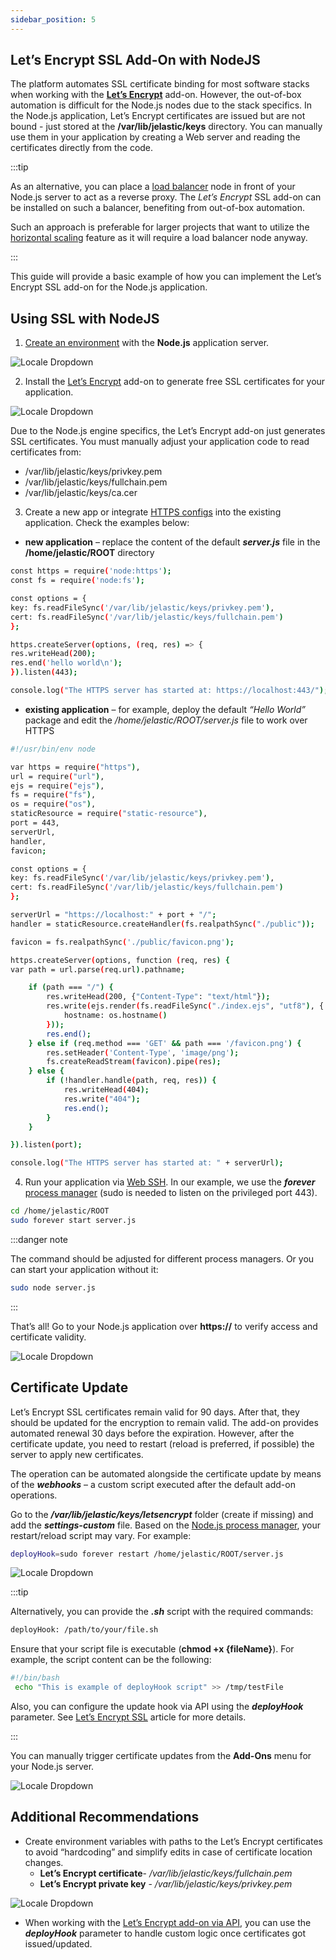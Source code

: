 ```yaml
---
sidebar_position: 5
---
```


## Let’s Encrypt SSL Add-On with NodeJS

The platform automates SSL certificate binding for most software stacks when working with the [**Let’s Encrypt**](https://cloudmydc.com/) add-on. However, the out-of-box automation is difficult for the Node.js nodes due to the stack specifics. In the Node.js application, Let’s Encrypt certificates are issued but are not bound - just stored at the **/var/lib/jelastic/keys** directory. You can manually use them in your application by creating a Web server and reading the certificates directly from the code.

:::tip

As an alternative, you can place a [load balancer](https://cloudmydc.com/) node in front of your Node.js server to act as a reverse proxy. The _Let’s Encrypt_ SSL add-on can be installed on such a balancer, benefiting from out-of-box automation.

Such an approach is preferable for larger projects that want to utilize the [horizontal scaling](https://cloudmydc.com/) feature as it will require a load balancer node anyway.

:::

This guide will provide a basic example of how you can implement the Let’s Encrypt SSL add-on for the Node.js application.

## Using SSL with NodeJS

1. [Create an environment](https://cloudmydc.com/) with the **Node.js** application server.

<div style={{
    display:'flex',
    justifyContent: 'center',
    margin: '0 0 1rem 0'
}}>

![Locale Dropdown](./img/LetsEncryptSSLwithNodeJS/01-create-nodejs-environment.png)

</div>

2. Install the [Let’s Encrypt](https://cloudmydc.com/) add-on to generate free SSL certificates for your application.

<div style={{
    display:'flex',
    justifyContent: 'center',
    margin: '0 0 1rem 0'
}}>

![Locale Dropdown](./img/LetsEncryptSSLwithNodeJS/02-install-lets-encrypt-addon.png)

</div>

Due to the Node.js engine specifics, the Let’s Encrypt add-on just generates SSL certificates. You must manually adjust your application code to read certificates from:

- /var/lib/jelastic/keys/privkey.pem
- /var/lib/jelastic/keys/fullchain.pem
- /var/lib/jelastic/keys/ca.cer

3. Create a new app or integrate [HTTPS configs](https://cloudmydc.com/) into the existing application. Check the examples below:

- **new application** – replace the content of the default **_server.js_** file in the **/home/jelastic/ROOT** directory

```bash
const https = require('node:https');
const fs = require('node:fs');

const options = {
key: fs.readFileSync('/var/lib/jelastic/keys/privkey.pem'),
cert: fs.readFileSync('/var/lib/jelastic/keys/fullchain.pem')
};

https.createServer(options, (req, res) => {
res.writeHead(200);
res.end('hello world\n');
}).listen(443);

console.log("The HTTPS server has started at: https://localhost:443/");
```

- **existing application** – for example, deploy the default _“Hello World”_ package and edit the _/home/jelastic/ROOT/server.js_ file to work over HTTPS

```bash
#!/usr/bin/env node

var https = require("https"),
url = require("url"),
ejs = require("ejs"),
fs = require("fs"),
os = require("os"),
staticResource = require("static-resource"),
port = 443,
serverUrl,
handler,
favicon;

const options = {
key: fs.readFileSync('/var/lib/jelastic/keys/privkey.pem'),
cert: fs.readFileSync('/var/lib/jelastic/keys/fullchain.pem')
};

serverUrl = "https://localhost:" + port + "/";
handler = staticResource.createHandler(fs.realpathSync("./public"));

favicon = fs.realpathSync('./public/favicon.png');

https.createServer(options, function (req, res) {
var path = url.parse(req.url).pathname;

    if (path === "/") {
        res.writeHead(200, {"Content-Type": "text/html"});
        res.write(ejs.render(fs.readFileSync("./index.ejs", "utf8"), {
            hostname: os.hostname()
        }));
        res.end();
    } else if (req.method === 'GET' && path === '/favicon.png') {
        res.setHeader('Content-Type', 'image/png');
        fs.createReadStream(favicon).pipe(res);
    } else {
        if (!handler.handle(path, req, res)) {
            res.writeHead(404);
            res.write("404");
            res.end();
        }
    }

}).listen(port);

console.log("The HTTPS server has started at: " + serverUrl);
```

4. Run your application via [Web SSH](https://cloudmydc.com/). In our example, we use the **_forever_** [process manager](https://cloudmydc.com/) (sudo is needed to listen on the privileged port 443).

```bash
cd /home/jelastic/ROOT
sudo forever start server.js
```

:::danger note

The command should be adjusted for different process managers. Or you can start your application without it:

```bash
sudo node server.js
```

:::

That’s all! Go to your Node.js application over **https://** to verify access and certificate validity.

<div style={{
    display:'flex',
    justifyContent: 'center',
    margin: '0 0 1rem 0'
}}>

![Locale Dropdown](./img/LetsEncryptSSLwithNodeJS/03-nodejs-application-ssl-access.png)

</div>

## Certificate Update

Let’s Encrypt SSL certificates remain valid for 90 days. After that, they should be updated for the encryption to remain valid. The add-on provides automated renewal 30 days before the expiration. However, after the certificate update, you need to restart (reload is preferred, if possible) the server to apply new certificates.

The operation can be automated alongside the certificate update by means of the **_webhooks_** – a custom script executed after the default add-on operations.

Go to the **_/var/lib/jelastic/keys/letsencrypt_** folder (create if missing) and add the **_settings-custom_** file. Based on the [Node.js process manager](https://cloudmydc.com/), your restart/reload script may vary. For example:

```bash
deployHook=sudo forever restart /home/jelastic/ROOT/server.js
```

<div style={{
    display:'flex',
    justifyContent: 'center',
    margin: '0 0 1rem 0'
}}>

![Locale Dropdown](./img/LetsEncryptSSLwithNodeJS/04-lets-encrypt-update-webhook.png)

</div>

:::tip

Alternatively, you can provide the **_.sh_** script with the required commands:

```bash
deployHook: /path/to/your/file.sh
```

Ensure that your script file is executable (**chmod +x {fileName}**). For example, the script content can be the following:


```bash
#!/bin/bash
 echo "This is example of deployHook script" >> /tmp/testFile
 ```

Also, you can configure the update hook via API using the **_deployHook_** parameter. See [Let’s Encrypt SSL](https://cloudmydc.com/) article for more details.

:::

You can manually trigger certificate updates from the **Add-Ons** menu for your Node.js server.

<div style={{
    display:'flex',
    justifyContent: 'center',
    margin: '0 0 1rem 0'
}}>

![Locale Dropdown](./img/LetsEncryptSSLwithNodeJS/05-lets-encrypt-manual-update.png)

</div>

## Additional Recommendations

- Create environment variables with paths to the Let’s Encrypt certificates to avoid “hardcoding” and simplify edits in case of certificate location changes.
  - **Let’s Encrypt certificate**- _/var/lib/jelastic/keys/fullchain.pem_
  - **Let’s Encrypt private key** - _/var/lib/jelastic/keys/privkey.pem_

<div style={{
    display:'flex',
    justifyContent: 'center',
    margin: '0 0 1rem 0'
}}>

![Locale Dropdown](./img/LetsEncryptSSLwithNodeJS/06-lets-encrypt-certificates-variables.png)

</div>

- When working with the [Let’s Encrypt add-on via API](https://cloudmydc.com/), you can use the **_deployHook_** parameter to handle custom logic once certificates got issued/updated.
